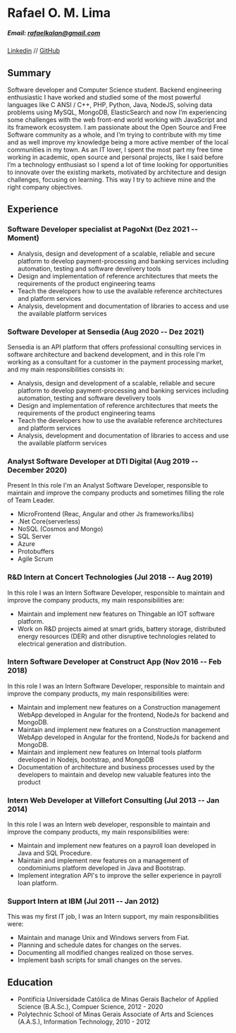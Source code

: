 # Rafael O. M. Lima
##### Email: rafaelkalan@gmail.com
[Linkedin](https://www.linkedin.com/in/rafael-lima-6348353b/) // [GitHub](https://github.com/rafaelkalan)

## Summary
  Software developer and Computer Science student. Backend engineering enthusiastic I have worked and studied some of the most powerful languages like C ANSI / C++, PHP, Python, Java, NodeJS, solving data problems using MySQL, MongoDB, ElasticSearch and now I’m experiencing some challenges with the web front-end world working with JavaScript and its framework ecosystem. I am passionate about the Open Source and Free Software community as a whole, and I’m trying to contribute with my time and as well improve my knowledge being a more active member of the local communities in my town. As an IT lover, I spent the most part my free time working in academic, open source and personal projects, like I said before I’m a technology enthusiast so I spend a lot of time looking for opportunities to innovate over the existing markets, motivated by architecture and design challenges, focusing on learning. This way I try to achieve mine and the right company objectives.

## Experience
### Software Developer specialist at PagoNxt (Dez 2021 -- Moment)  

- Analysis, design and development of a scalable, reliable and secure platform to develop payment-processing and banking services including automation, testing and software develivery tools
- Design and implementation of reference architectures that meets the requirements of the product engineering teams
- Teach the developers how to use the available reference architectures and platform services
- Analysis, development and documentation of libraries to access and use the available platform services 

### Software Developer at Sensedia (Aug 2020 -- Dez 2021)  
Sensedia is an API platform that offers professional consulting services in software architecture and backend development, and in this role I'm working as a consultant for a customer in the payment processing market, and my main responsibilities consists in:

- Analysis, design and development of a scalable, reliable and secure platform to develop payment-processing and banking services including automation, testing and software develivery tools
- Design and implementation of reference architectures that meets the requirements of the product engineering teams
- Teach the developers how to use the available reference architectures and platform services
- Analysis, development and documentation of libraries to access and use the available platform services 

### Analyst Software Developer at DTI Digital (Aug 2019 -- December 2020)  
Present In this role I'm an Analyst Software Developer, responsible to maintain and improve the company products and sometimes filling the role of Team Leader.
 - MicroFrontend (Reac, Angular and other Js frameworks/libs)
 - .Net Core(serverless)
 - NoSQL (Cosmos and Mongo)
 - SQL Server
 - Azure
 - Protobuffers
 - Agile Scrum

### R&D Intern at Concert Technologies (Jul 2018 -- Aug 2019)  
In this role I was an Intern Software Developer, responsible to maintain and improve the company products, my main responsibilities are:
 - Maintain and implement new features on Thingable an IOT software platform.
 - Work on R&D projects aimed at smart grids, battery storage, distributed energy resources (DER) and other disruptive technologies related to electrical generation and distribution.

### Intern Software Developer at Construct App (Nov 2016 -- Feb 2018)  
In this role I was an Intern Software Developer, responsible to maintain and improve the company products, my main responsibilities were:
- Maintain and implement new features on a Construction management WebApp developed in Angular for the frontend, NodeJs for backend and MongoDB. 
- Maintain and implement new features on a Construction management WebApp developed in Angular for the frontend, NodeJs for backend and MongoDB. 
- Maintain and implement new features on Internal tools platform developed in Nodejs, bootstrap, and MongoDB 
- Documentation of architecture and business processes used by the developers to maintain and develop new valuable features into the product

### Intern Web Developer at Villefort Consulting (Jul 2013 -- Jan 2014) 
In this role I was an Intern web developer, responsible to maintain and improve the company products, my main responsibilities were:
- Maintain and implement new features on a payroll loan developed in Java and SQL Procedure.
- Maintain and implement new features on a management of condominiums platform developed in Java and Bootstrap.
- Implement integration API's to improve the seller experience in payroll loan platform.

### Support Intern at IBM (Jul 2011 -- Jan 2012)  
This was my first IT job, I was an Intern support, my main responsibilities were: 
- Maintain and manage Unix and Windows servers from Fiat. 
- Planning and schedule dates for changes on the serves.
- Documenting all modified changes realized on those serves.
- Implement bash scripts for small changes on the serves.

## Education 
- Pontifícia Universidade Católica de Minas Gerais Bachelor of Applied Science (B.A.Sc.), Compuer Science, 2012 - 2020 
- Polytechnic School of Minas Gerais Associate of Arts and Sciences (A.A.S.), Information Technology, 2010 - 2012
